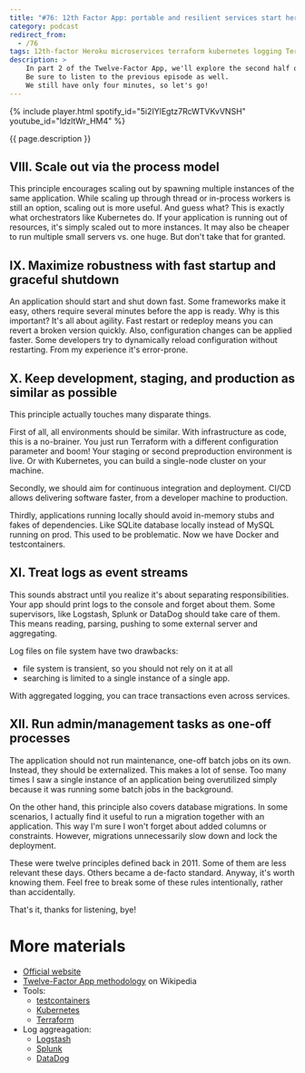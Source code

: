 ```yaml
---
title: "#76: 12th Factor App: portable and resilient services start here. Part 8-12/12"
category: podcast
redirect_from:
  - /76
tags: 12th-factor Heroku microservices terraform kubernetes logging Terraform Docker testcontainers Logstash Splunk DataDog
description: >
    In part 2 of the Twelve-Factor App, we'll explore the second half of the principles.
    Be sure to listen to the previous episode as well.
    We still have only four minutes, so let's go!
---
```


{% include player.html spotify_id="5i2IYlEgtz7RcWTVKvVNSH" youtube_id="ldzltWr_HM4" %}

{{ page.description }}

## VIII. Scale out via the process model

This principle encourages scaling out by spawning multiple instances of the same application.
While scaling up through thread or in-process workers is still an option, scaling out is more useful.
And guess what?
This is exactly what orchestrators like Kubernetes do.
If your application is running out of resources, it's simply scaled out to more instances.
It may also be cheaper to run multiple small servers vs. one huge.
But don't take that for granted.

## IX. Maximize robustness with fast startup and graceful shutdown

An application should start and shut down fast.
Some frameworks make it easy, others require several minutes before the app is ready.
Why is this important?
It's all about agility.
Fast restart or redeploy means you can revert a broken version quickly.
Also, configuration changes can be applied faster.
Some developers try to dynamically reload configuration without restarting.
From my experience it's error-prone.

## X. Keep development, staging, and production as similar as possible

This principle actually touches many disparate things.

First of all, all environments should be similar.
With infrastructure as code, this is a no-brainer.
You just run Terraform with a different configuration parameter and boom!
Your staging or second preproduction environment is live.
Or with Kubernetes, you can build a single-node cluster on your machine.

Secondly, we should aim for continuous integration and deployment.
CI/CD allows delivering software faster, from a developer machine to production.

Thirdly, applications running locally should avoid in-memory stubs and fakes of dependencies.
Like SQLite database locally instead of MySQL running on prod.
This used to be problematic.
Now we have Docker and testcontainers.

## XI. Treat logs as event streams

This sounds abstract until you realize it's about separating responsibilities.
Your app should print logs to the console and forget about them.
Some supervisors, like Logstash, Splunk or DataDog should take care of them.
This means reading, parsing, pushing to some external server and aggregating.

Log files on file system have two drawbacks:

* file system is transient, so you should not rely on it at all
* searching is limited to a single instance of a single app.

With aggregated logging, you can trace transactions even across services.

## XII. Run admin/management tasks as one-off processes

The application should not run maintenance, one-off batch jobs on its own.
Instead, they should be externalized.
This makes a lot of sense.
Too many times I saw a single instance of an application being overutilized simply because it was running some batch jobs in the background.

On the other hand, this principle also covers database migrations.
In some scenarios, I actually find it useful to run a migration together with an application.
This way I'm sure I won't forget about added columns or constraints.
However, migrations unnecessarily slow down and lock the deployment.

These were twelve principles defined back in 2011.
Some of them are less relevant these days.
Others became a de-facto standard.
Anyway, it's worth knowing them.
Feel free to break some of these rules intentionally, rather than accidentally.

That's it, thanks for listening, bye!

# More materials

* [Official website](https://12factor.net/)
* [Twelve-Factor App methodology](https://en.wikipedia.org/wiki/Twelve-Factor_App_methodology) on Wikipedia
* Tools:
    * [testcontainers](https://www.testcontainers.org/)
    * [Kubernetes](https://nurkiewicz.com/46)
    * [Terraform](https://nurkiewicz.com/47)
* Log aggreagation:
    * [Logstash](https://nurkiewicz.com/63)
    * [Splunk](https://docs.splunk.com/Documentation/Splunk/latest/AdvancedDev/ModInputsLog)
    * [DataDog](https://www.datadoghq.com/knowledge-center/log-aggregation/)
